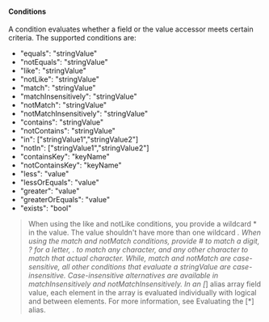 #### Conditions

A condition evaluates whether a field or the value accessor meets certain criteria. The supported conditions are:
- "equals": "stringValue"
- "notEquals": "stringValue"
- "like": "stringValue"
- "notLike": "stringValue"
- "match": "stringValue"
- "matchInsensitively": "stringValue"
- "notMatch": "stringValue"
- "notMatchInsensitively": "stringValue"
- "contains": "stringValue"
- "notContains": "stringValue"
- "in": ["stringValue1","stringValue2"]
- "notIn": ["stringValue1","stringValue2"]
- "containsKey": "keyName"
- "notContainsKey": "keyName"
- "less": "value"
- "lessOrEquals": "value"
- "greater": "value"
- "greaterOrEquals": "value"
- "exists": "bool"

>When using the like and notLike conditions, you provide a wildcard * in the value. The value shouldn't have more than one wildcard *.
When using the match and notMatch conditions, provide # to match a digit, ? for a letter, . to match any character, and any other character to match that actual character. While, match and notMatch are case-sensitive, all other conditions that evaluate a stringValue are case-insensitive. Case-insensitive alternatives are available in matchInsensitively and notMatchInsensitively.
>In an [*] alias array field value, each element in the array is evaluated individually with logical and between elements. For more information, see Evaluating the [*] alias.
